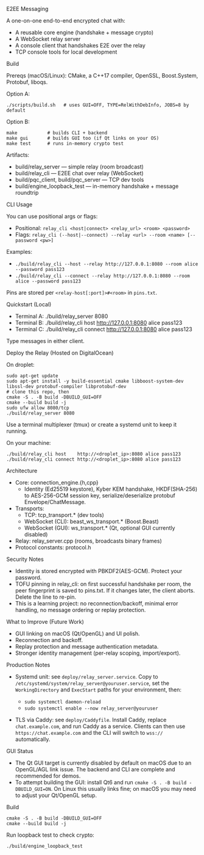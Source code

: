 E2EE Messaging

A one-on-one end-to-end encrypted chat with:
- A reusable core engine (handshake + message crypto)
- A WebSocket relay server
- A console client that handshakes E2E over the relay
- TCP console tools for local development

Build

Prereqs (macOS/Linux): CMake, a C++17 compiler, OpenSSL, Boost.System, Protobuf, liboqs.

Option A:
```
./scripts/build.sh   # uses GUI=OFF, TYPE=RelWithDebInfo, JOBS=8 by default
```

Option B:
```
make           # builds CLI + backend
make gui       # builds GUI too (if Qt links on your OS)
make test      # runs in-memory crypto test
```

Artifacts:
- build/relay_server — simple relay (room broadcast)
- build/relay_cli — E2EE chat over relay (WebSocket)
- build/pqc_client, build/pqc_server — TCP dev tools
- build/engine_loopback_test — in-memory handshake + message roundtrip

CLI Usage

You can use positional args or flags:

- Positional: `relay_cli <host|connect> <relay_url> <room> <password>`
- Flags: `relay_cli (--host|--connect) --relay <url> --room <name> [--password <pw>]`

Examples:
- `./build/relay_cli --host --relay http://127.0.0.1:8080 --room alice --password pass123`
- `./build/relay_cli --connect --relay http://127.0.0.1:8080 --room alice --password pass123`

Pins are stored per `<relay-host[:port]>#<room>` in `pins.txt`.

Quickstart (Local)

- Terminal A: ./build/relay_server 8080
- Terminal B: ./build/relay_cli host http://127.0.0.1:8080 alice pass123
- Terminal C: ./build/relay_cli connect http://127.0.0.1:8080 alice pass123

Type messages in either client.

Deploy the Relay (Hosted on DigitalOcean)

On droplet:
```
sudo apt-get update
sudo apt-get install -y build-essential cmake libboost-system-dev libssl-dev protobuf-compiler libprotobuf-dev
# clone this repo, then
cmake -S . -B build -DBUILD_GUI=OFF
cmake --build build -j
sudo ufw allow 8080/tcp
./build/relay_server 8080
```
Use a terminal multiplexer (tmux) or create a systemd unit to keep it running.

On your machine:
```
./build/relay_cli host    http://<droplet_ip>:8080 alice pass123
./build/relay_cli connect http://<droplet_ip>:8080 alice pass123
```

Architecture

- Core: connection_engine.{h,cpp}
  - Identity (Ed25519 keystore), Kyber KEM handshake, HKDF(SHA-256) to AES-256-GCM session key, serialize/deserialize protobuf Envelope/ChatMessage.
- Transports:
  - TCP: tcp_transport.* (dev tools)
  - WebSocket (CLI): beast_ws_transport.* (Boost.Beast)
  - WebSocket (GUI): ws_transport.* (Qt, optional GUI currently disabled)
- Relay: relay_server.cpp (rooms, broadcasts binary frames)
- Protocol constants: protocol.h

Security Notes

- Identity is stored encrypted with PBKDF2(AES-GCM). Protect your password.
- TOFU pinning in relay_cli: on first successful handshake per room, the peer fingerprint is saved to pins.txt. If it changes later, the client aborts. Delete the line to re-pin.
- This is a learning project: no reconnection/backoff, minimal error handling, no message ordering or replay protection.

What to Improve (Future Work)
- GUI linking on macOS (Qt/OpenGL) and UI polish.
- Reconnection and backoff.
- Replay protection and message authentication metadata.
- Stronger identity management (per-relay scoping, import/export).


Production Notes

- Systemd unit: see `deploy/relay_server.service`. Copy to `/etc/systemd/system/relay_server@youruser.service`, set the `WorkingDirectory` and `ExecStart` paths for your environment, then:
  - `sudo systemctl daemon-reload`
  - `sudo systemctl enable --now relay_server@youruser`

- TLS via Caddy: see `deploy/Caddyfile`. Install Caddy, replace `chat.example.com`, and run Caddy as a service. Clients can then use `https://chat.example.com` and the CLI will switch to `wss://` automatically.

GUI Status

- The Qt GUI target is currently disabled by default on macOS due to an OpenGL/AGL link issue. The backend and CLI are complete and recommended for demos.
- To attempt building the GUI: install Qt6 and run `cmake -S . -B build -DBUILD_GUI=ON`. On Linux this usually links fine; on macOS you may need to adjust your Qt/OpenGL setup.

Build

```
cmake -S . -B build -DBUILD_GUI=OFF
cmake --build build -j
```

Run loopback test to check crypto:

```
./build/engine_loopback_test
```
